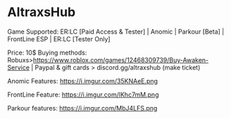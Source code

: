 # AltraxsHub
Game Supported: ER:LC [Paid Access & Tester] | Anomic | Parkour [Beta] | FrontLine ESP | ER:LC [Tester Only]

Price: 10$
Buying methods: Robuxs>https://www.roblox.com/games/12468309739/Buy-Awaken-Service | Paypal & gift cards > discord.gg/altraxshub (make ticket)


Anomic Features: https://i.imgur.com/35KNAeE.png

FrontLine Feature: https://i.imgur.com/lKhc7mM.png

Parkour features: https://i.imgur.com/MbJ4LFS.png
